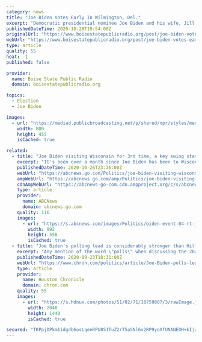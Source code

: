 ```yaml
---
category: news
title: "Joe Biden Votes Early In Wilmington, Del."
excerpt: "Democratic presidential nominee Joe Biden and his wife, Jill Biden, joined the nearly 75 million voters who have cast their ballots early. The former vice"
publishedDateTime: 2020-10-28T19:54:00Z
originalUrl: "https://www.boisestatepublicradio.org/post/joe-biden-votes-early-wilmington"
webUrl: "https://www.boisestatepublicradio.org/post/joe-biden-votes-early-wilmington"
type: article
quality: 55
heat: -1
published: false

provider:
  name: Boise State Public Radio
  domain: boisestatepublicradio.org

topics:
  - Election
  - Joe Biden

images:
  - url: "https://mediad.publicbroadcasting.net/p/shared/npr/styles/medium/nprshared/202010/928745747.jpg"
    width: 800
    height: 455
    isCached: true

related:
  - title: "Joe Biden visiting Wisconsin for 3rd time, a key swing state Hillary Clinton lost in 2016"
    excerpt: "It's been over a month since Joe Biden has been to Wisconsin-- a key swing state that critics say Hillary Clinton lost because she didn't pour enough time or resources into it. But that will ..."
    publishedDateTime: 2020-10-26T23:36:00Z
    webUrl: "https://abcnews.go.com/Politics/joe-biden-visiting-wisconsin-3rd-time-key-swing/story?id=73844601"
    ampWebUrl: "https://abcnews.go.com/amp/Politics/joe-biden-visiting-wisconsin-3rd-time-key-swing/story?id=73844601"
    cdnAmpWebUrl: "https://abcnews-go-com.cdn.ampproject.org/c/s/abcnews.go.com/amp/Politics/joe-biden-visiting-wisconsin-3rd-time-key-swing/story?id=73844601"
    type: article
    provider:
      name: ABCNews
      domain: abcnews.go.com
    quality: 116
    images:
      - url: "https://s.abcnews.com/images/Politics/biden-event-04-rt-jef-201026_1603746299117_hpMain_16x9_992.jpg"
        width: 992
        height: 558
        isCached: true
  - title: "Joe Biden's polling lead is considerably stronger than Hillary Clinton's was 6 weeks before election"
    excerpt: "Any mention of the word \"polls\" when discussing the 2020 election will evoke the predictable, and semi-understandable response of \"The polls are meaningless! They were way off in 2016! We can't trust the polls!"
    publishedDateTime: 2020-09-23T18:31:00Z
    webUrl: "https://www.chron.com/politics/article/Joe-Biden-polls-lead-averages-2016-Clinton-wrong-15584094.php"
    type: article
    provider:
      name: Houston Chronicle
      domain: chron.com
    quality: 55
    images:
      - url: "https://s.hdnux.com/photos/51/02/71/10759807/3/rawImage.jpg"
        width: 2048
        height: 1440
        isCached: true

secured: "TKPpjDPkm1idgdb6osLqenRPU8S1TuZ2rT5aSNl6v2RP9yoXfUNANEOH+kIja5Avzs8gwUMwfxZmJzwjZ+JKcx8YlaHWBod0AW4MLfXkz+Dr5XW4pjolQrED2zB0EjVKTyzh3LsBH+nuDlBTetz1HGs7T2s8knurN2i9EVnPIj7roS+RenmHZ1VBeBGfdFDW/3SXN/Ad6D4wRa5A3n8nBjsd0Rw23F95tj3Bv/J1qAN0tNHQywSEdKhXTPfPO3ZbKlFa7H8vzgMTP3M2TIcPBSsYHnH7ZZ1Mh5cBQEfPrc2RTuDMVvmcSuqnJMymzrEnBMx7t7HDsfMBT7jytK5d3nuEXIozkZCsOb0ZMrubSxY=;joxW704h+EpS7KGnKmwz2w=="
---
```


